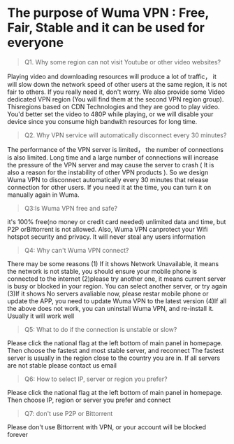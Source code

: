 # The purpose of Wuma VPN : Free, Fair, Stable and it can be used for everyone


> Q1. Why some region can not visit Youtube or other video websites? 

Playing video and downloading resources will produce a lot of traffic， it will slow down the network speed of other users at the same region, it is not fair to others. If you really need it, don't worry. We also provide some Video dedicated VPN region (You will find them at the second VPN region group). Thisregions based on CDN Technologies and they are good to play video. You'd better set the video to 480P while playing, or we will disable your device since you consume high bandwith resources for long time.

> Q2. Why VPN service will automatically disconnect every 30 minutes?

 The performance of the VPN server is limited， the number of connections is also limited. Long time and a large number of connections will increase the pressure of the VPN server and may cause the server to crash ( It is also a reason for the instability of other VPN products ). So we design Wuma VPN to disconnect automatically every 30 minutes that release connection for other users. If you need it at the time, you can turn it on manually again in Wuma.

> Q3:Is Wuma VPN free and safe?

it's 100% free(no money or credit card needed) unlimited data and time, but P2P orBittorrent is not allowed. Also, Wuma VPN canprotect your Wifi hotspot security and privacy. It will never steal any users information

>Q4: Why can't Wuma VPN connect?

There may be some reasons
(1) If it shows Network Unavailable, it means the network is not stable, you should ensure your mobile phone is connected to the internet
(2)please try another one, it means current server is busy or blocked in your region. You can select another
server, or try again
(3)If it shows No servers avaliable now, please restar mobile phone or update the APP, you need to update Wuma VPN to
the latest version
(4)If all the above does not work, you can uninstall Wuma VPN, and re-install it. Usually it will work well

> Q5: What to do if the connection is unstable or slow?

Please click the national flag at the left bottom of main panel in homepage. Then choose the fastest and most stable server, and reconnect The fastest server is usually in the region close to the country you are in. If all servers are not stable
please contact us email

> Q6: How to select IP, server or region you prefer?

Please click the national flag at the left bottom of main panel in homepage. Then choose IP, region or server you prefer and connect

> Q7: don't use P2P or Bittorrent

Please don't use Bittorrent with VPN, or your account will be blocked forever

